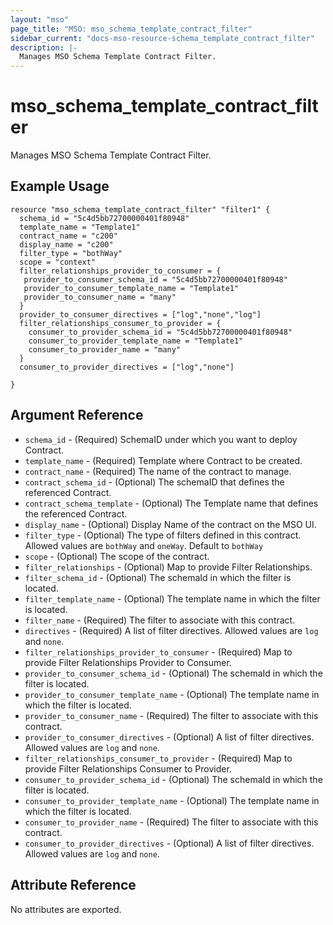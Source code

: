 ```yaml
---
layout: "mso"
page_title: "MSO: mso_schema_template_contract_filter"
sidebar_current: "docs-mso-resource-schema_template_contract_filter"
description: |-
  Manages MSO Schema Template Contract Filter.
---
```


# mso_schema_template_contract_filter #

Manages MSO Schema Template Contract Filter.

## Example Usage ##

```hcl
resource "mso_schema_template_contract_filter" "filter1" {
  schema_id = "5c4d5bb72700000401f80948"
  template_name = "Template1"
  contract_name = "c200"
  display_name = "c200"
  filter_type = "bothWay"
  scope = "context"
  filter_relationships_provider_to_consumer = {
   provider_to_consumer_schema_id = "5c4d5bb72700000401f80948"
   provider_to_consumer_template_name = "Template1"
   provider_to_consumer_name = "many"
  }
  provider_to_consumer_directives = ["log","none","log"]
  filter_relationships_consumer_to_provider = {
    consumer_to_provider_schema_id = "5c4d5bb72700000401f80948"
    consumer_to_provider_template_name = "Template1"
    consumer_to_provider_name = "many"
  }
  consumer_to_provider_directives = ["log","none"]
 
}
```

## Argument Reference ##

* `schema_id` - (Required) SchemaID under which you want to deploy Contract.
* `template_name` - (Required) Template where Contract to be created.
* `contract_name` - (Required) The name of the contract to manage.
* `contract_schema_id` - (Optional) The schemaID that defines the referenced Contract.
* `contract_schema_template` - (Optional) The Template name that defines the referenced Contract.
* `display_name` - (Optional) Display Name of the contract on the MSO UI.
* `filter_type` - (Optional) The type of filters defined in this contract. Allowed values are `bothWay` and `oneWay`. Default to `bothWay`
* `scope` - (Optional) The scope of the contract.
* `filter_relationships` - (Optional) Map to provide Filter Relationships.
* `filter_schema_id` - (Optional) The schemaId in which the filter is located.
* `filter_template_name` - (Optional) The template name in which the filter is located.
* `filter_name` - (Required) The filter to associate with this contract.
* `directives` - (Required) A list of filter directives. Allowed values are `log` and `none`.
* `filter_relationships_provider_to_consumer` - (Required) Map to provide Filter Relationships Provider to Consumer.
* `provider_to_consumer_schema_id` - (Optional) The schemaId in which the filter is located.
* `provider_to_consumer_template_name` - (Optional) The template name in which the filter is located.
* `provider_to_consumer_name` - (Required) The filter to associate with this contract.
* `provider_to_consumer_directives` - (Optional) A list of filter directives. Allowed values are `log` and `none`.
* `filter_relationships_consumer_to_provider` - (Required) Map to provide Filter Relationships Consumer to Provider.
* `consumer_to_provider_schema_id` - (Optional) The schemaId in which the filter is located.
* `consumer_to_provider_template_name` - (Optional) The template name in which the filter is located.
* `consumer_to_provider_name` - (Required) The filter to associate with this contract.
* `consumer_to_provider_directives` - (Optional) A list of filter directives. Allowed values are `log` and `none`.

## Attribute Reference ##

No attributes are exported.
